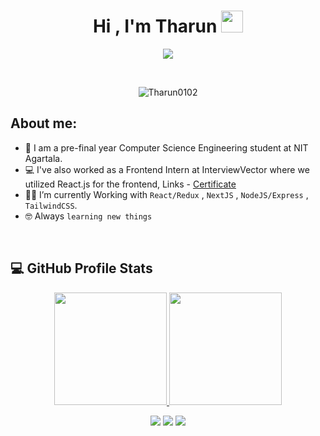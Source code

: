 <h1 align="center">Hi , I'm Tharun <img src="https://media.giphy.com/media/hvRJCLFzcasrR4ia7z/giphy.gif" width="35"></h1>
<p align="center">
  <a href="https://github.com/DenverCoder1/readme-typing-svg"><img src="https://readme-typing-svg.herokuapp.com?lines=Computer+Science+Student;Web+Developer;DS%20|%20Algorithms%20|%20OOP%20;Specialist%20on%20Codeforces;Always%20learning%20new%20things&center=true&width=500&height=50"></a>
</p>


<br>

<p align="center"> 
	<img src="https://komarev.com/ghpvc/?username=Tharun0102&label=Profile%20views&color=0e75b6&style=plastic" alt="Tharun0102" /> 
</p>


## About me:
- :school: I am a pre-final year Computer Science Engineering student at NIT Agartala.
- :computer: I've also worked as a Frontend Intern at InterviewVector where we utilized React.js for the frontend, Links - [Certificate](https://drive.google.com/file/d/1sLbYxhV55XKUH5_LII-xHSIupPEVPVop/view?usp=sharing)
- :student: I’m currently Working with `React/Redux` , `NextJS` , `NodeJS/Express` , `TailwindCSS`.
- :nerd_face: Always `learning new things`

<br>



## 💻 GitHub Profile Stats
  <p align="center">
<a href="https://github.com/Tharun0102">
  <img height="180em" src="https://github-readme-stats-eight-theta.vercel.app/api?username=Tharun0102&show_icons=true&theme=algolia&include_all_commits=true&count_private=true"/>
  <img height="180em" src="https://github-readme-stats-eight-theta.vercel.app/api/top-langs/?username=Tharun0102&layout=compact&langs_count=8&theme=algolia"/>
</a>
</p>


<p align="center">
<a href="https://linkedin.com/in/Tharun0102"><img src="https://img.shields.io/badge/-Tharun%20Chowdary-blue?style=flat&logo=Linkedin&logoColor=white""/></a>
<a href="mailto:rallapallitharun14@gmail.com"><img src="https://img.shields.io/badge/-Tharun%20Chowdary-red?style=flat&logo=Gmail&logoColor=white""/></a>
<a href="https://instagram.com/tharunchowdary112"><img src="https://img.shields.io/badge/-%40tharunchowdary112-E4405F?style=flat&logo=Instagram&logoColor=white"/></a>
</p>


